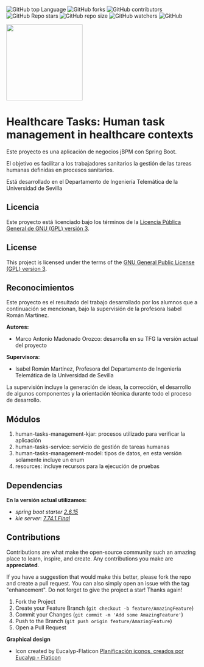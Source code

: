 ![GitHub top Language](https://img.shields.io/github/languages/top/tfg-projects-dit-us/Healthcare-Tasks)
![GitHub forks](https://img.shields.io/github/forks/tfg-projects-dit-us/Healthcare-Tasks?style=social)
![GitHub contributors](https://img.shields.io/github/contributors/tfg-projects-dit-us/Healthcare-Tasks)
![GitHub Repo stars](https://img.shields.io/github/stars/tfg-projects-dit-us/Healthcare-Tasks?style=social)
![GitHub repo size](https://img.shields.io/github/repo-size/tfg-projects-dit-us/Healthcare-Tasks)
![GitHub watchers](https://img.shields.io/github/watchers/tfg-projects-dit-us/Healthcare-Tasks)
![GitHub](https://img.shields.io/github/license/tfg-projects-dit-us/Healthcare-Tasks)


<img src="https://github.com/tfg-projects-dit-us/Healthcare-Tasks/blob/master/resources/img/tareas-diarias.png" width="200" />


# Healthcare Tasks: Human task management in healthcare contexts

Este proyecto es una aplicación de negocios jBPM con Spring Boot.

El objetivo es facilitar a los trabajadores sanitarios la gestión de las tareas humanas definidas en procesos sanitarios.

Está desarrollado en el Departamento de Ingeniería Telemática de la Universidad de Sevilla

## Licencia

Este proyecto está licenciado bajo los términos de la [Licencia Pública General de GNU (GPL) versión 3](https://www.gnu.org/licenses/gpl-3.0.html).


## License

This project is licensed under the terms of the [GNU General Public License (GPL) version 3](https://www.gnu.org/licenses/gpl-3.0.html).

## Reconocimientos

Este proyecto es el resultado del trabajo desarrollado por los alumnos que a continuación se mencionan, bajo la supervisión de la profesora Isabel Román Martínez.

**Autores:**
- Marco Antonio Madonado Orozco: desarrolla en su TFG la versión actual del proyecto

**Supervisora:**
- Isabel Román Martínez, Profesora del Departamento de Ingeniería Telemática de la Universidad de Sevilla

La supervisión incluye la generación de ideas, la corrección, el desarrollo de algunos componentes y la orientación técnica durante todo el proceso de desarrollo.

## Módulos

1. human-tasks-management-kjar: procesos utilizado para verificar la aplicación
2. human-tasks-service: servicio de gestión de tareas humanas
3. human-tasks-management-model: tipos de datos, en esta versión solamente incluye un enum
4. resources: incluye recursos para la ejecución de pruebas

## Dependencias

**En la versión actual utilizamos:**

* _spring boot starter_ [_2.6.15_](https://mvnrepository.com/artifact/org.springframework.boot/spring-boot-starter/2.6.15)
* _kie server_: [_7.74.1.Final_](https://mvnrepository.com/artifact/org.kie/kie-server-spring-boot-starter/7.74.1.Final)

## Contributions

Contributions are what make the open-source community such an amazing place to learn, inspire, and create. Any contributions you make are **appreciated**.

If you have a suggestion that would make this better, please fork the repo and create a pull request. You can also simply open an issue with the tag "enhancement". Do not forget to give the project a star! Thanks again!

1. Fork the Project
2. Create your Feature Branch (`git checkout -b feature/AmazingFeature`)
3. Commit your Changes (`git commit -m 'Add some AmazingFeature'`)
4. Push to the Branch (`git push origin feature/AmazingFeature`)
5. Open a Pull Request

**Graphical design**
- Icon created by Eucalyp-Flaticon <a href="https://www.flaticon.es/iconos-gratis/planificacion" title="planificación iconos"> Planificación iconos, creados por Eucalyp - Flaticon </a>
